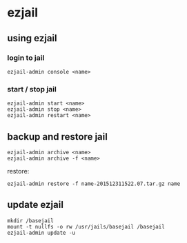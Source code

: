 # ezjail

## using ezjail
### login to jail

```
ezjail-admin console <name>
```

### start / stop jail

```
ezjail-admin start <name>
ezjail-admin stop <name>
ezjail-admin restart <name>
```

## backup and restore jail

```
ezjail-admin archive <name>
ezjail-admin archive -f <name>
```

restore:

```
ezjail-admin restore -f name-201512311522.07.tar.gz name
```

## update ezjail

```
mkdir /basejail
mount -t nullfs -o rw /usr/jails/basejail /basejail
ezjail-admin update -u
```
